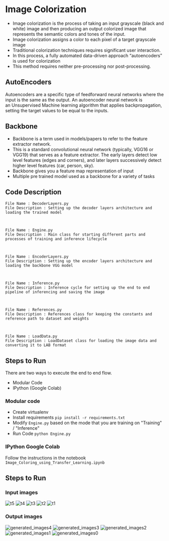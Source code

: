 # Image Colorization

- Image colorization is the process of taking an input grayscale (black and white) image and then producing an output colorized image that represents the semantic colors and tones of the input.
- Image colorization assigns a color to each pixel of a target grayscale image
- Traditional colorization techniques requires significant user interaction.
- In this process, a fully automated data-driven approach “autoencoders” is used for colorization
- This method requires neither pre-processing nor post-processing.

## AutoEncoders

Autoencoders are a specific type of feedforward neural networks where the input is the same as the output. 
An autoencoder neural network is an Unsupervised Machine learning algorithm that applies backpropagation, setting the target values to be equal to the inputs.

## Backbone

-	Backbone is a term used in models/papers to refer to the feature extractor network.
-	This is a standard convolutional neural network (typically, VGG16 or VGG19) that serves as a feature extractor. The early layers detect low level features (edges and corners), and later layers successively detect higher level features (car, person, sky).
-	Backbone gives you a feature map representation of input
-	Multiple pre trained model used as a backbone for a variety of tasks 

## Code Description

    File Name : DecoderLayers.py
    File Description : Setting up the decoder layers architecture and loading the trained model



    File Name : Engine.py
    File Description : Main class for starting different parts and processes of training and inference lifecycle



    File Name : EncoderLayers.py
    File Description : Setting up the encoder layers architecture and loading the backbone VGG model



    File Name : Inference.py
    File Description : Inference cycle for setting up the end to end pipeline of inferencing and saving the image



    File Name : References.py
    File Description : References class for keeping the constants and reference path to dataset and weights



    File Name : LoadData.py
    File Description : LoadDataset class for loading the image data and converting it to LAB format


## Steps to Run

There are two ways to execute the end to end flow.

- Modular Code
- IPython (Google Colab)

### Modular code

- Create virtualenv
- Install requirements `pip install -r requirements.txt`
- Modify `Engine.py` based on the mode that you are training on "Training" / "Inference"
- Run Code `python Engine.py`

### IPython Google Colab

Follow the instructions in the notebook `Image_Coloring_using_Transfer_Learning.ipynb`

## Steps to Run

### Input images

![t5](https://github.com/vaibhavtiwari/ImageColoring-Autoencoder/assets/84077845/da95f1e7-3bb0-449d-a66d-134c32f17a7d)
![t4](https://github.com/vaibhavtiwari/ImageColoring-Autoencoder/assets/84077845/923051a9-99ee-4673-b9b0-ef9f83b9787c)
![t3](https://github.com/vaibhavtiwari/ImageColoring-Autoencoder/assets/84077845/b0ac7c2b-66f9-4968-af00-c8aef87e691b)
![t2](https://github.com/vaibhavtiwari/ImageColoring-Autoencoder/assets/84077845/15ac67a9-c2ed-4aa1-9207-ae25f3eec529)
![t1](https://github.com/vaibhavtiwari/ImageColoring-Autoencoder/assets/84077845/f8236e7b-f177-44f3-8a82-651ad46ee771)


### Output images

![generated_images4](https://github.com/vaibhavtiwari/ImageColoring-Autoencoder/assets/84077845/08738ae3-9739-4d42-ac89-7bb57849b05e)
![generated_images3](https://github.com/vaibhavtiwari/ImageColoring-Autoencoder/assets/84077845/1888dd1d-3fe7-4bc6-8df4-598f193abc2c)
![generated_images2](https://github.com/vaibhavtiwari/ImageColoring-Autoencoder/assets/84077845/04c78575-e171-4114-a7c8-5c76fc349ce5)
![generated_images1](https://github.com/vaibhavtiwari/ImageColoring-Autoencoder/assets/84077845/a9c9cb71-8ed1-472c-8174-d46ebfba624c)
![generated_images0](https://github.com/vaibhavtiwari/ImageColoring-Autoencoder/assets/84077845/b25e1af7-3cbf-49b0-86ba-57b58e069213)
